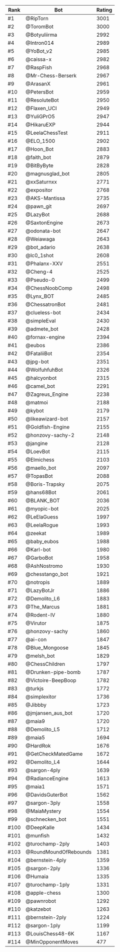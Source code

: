 Rank|Bot|Rating
---|---|---
#1|@RipTorn|3001
#2|@ToromBot|3000
#3|@Botyuliirma|2992
#4|@Intron014|2989
#5|@YoBot_v2|2985
#6|@caissa-x|2982
#7|@RaspFish|2968
#8|@Mr-Chess-Berserk|2967
#9|@ArasanX|2961
#10|@PetersBot|2959
#11|@ResoluteBot|2950
#12|@Flaxen_UCI|2949
#13|@YuliGPrO5|2947
#14|@HikaruEXP|2944
#15|@LeelaChessTest|2911
#16|@ELO_1500|2902
#17|@Hoon_Bot|2883
#18|@faith_bot|2879
#19|@BitByByte|2828
#20|@magnusglad_bot|2805
#21|@xxSaturnxx|2771
#22|@expositor|2768
#23|@AKS-Mantissa|2735
#24|@pawn_git|2697
#25|@LazyBot|2688
#26|@SaxtonEngine|2673
#27|@odonata-bot|2647
#28|@Weiawaga|2643
#29|@bot_adario|2638
#30|@lc0_1shot|2608
#31|@Phalanx-XXV|2551
#32|@Cheng-4|2525
#33|@Pseudo-0|2499
#34|@ChessNoobComp|2498
#35|@Lynx_BOT|2485
#36|@ChessatronBot|2481
#37|@clueless-bot|2434
#38|@simpleEval|2430
#39|@admete_bot|2428
#40|@fornax-engine|2394
#41|@eubos|2386
#42|@FataliiBot|2354
#43|@jpg-bot|2351
#44|@WolfuhfuhBot|2326
#45|@halcyonbot|2315
#46|@camel_bot|2291
#47|@Zagreus_Engine|2238
#48|@matmoi|2188
#49|@kybot|2179
#50|@likeawizard-bot|2157
#51|@Goldfish-Engine|2155
#52|@honzovy-sachy-2|2148
#53|@jangine|2128
#54|@LoevBot|2115
#55|@Elmichess|2103
#56|@maello_bot|2097
#57|@TopasBot|2088
#58|@Boris-Trapsky|2075
#59|@hans68Bot|2061
#60|@BLANK_BOT|2036
#61|@myopic-bot|2025
#62|@LeElaGuess|1997
#63|@LeelaRogue|1993
#64|@zeekat|1989
#65|@baby_eubos|1988
#66|@Karl-bot|1980
#67|@GarboBot|1958
#68|@AshNostromo|1930
#69|@chesstango_bot|1921
#70|@notropis|1889
#71|@LazyBotJr|1886
#72|@Demolito_L6|1883
#73|@The_Marcus|1881
#74|@Rodent-IV|1880
#75|@Virutor|1875
#76|@honzovy-sachy|1860
#77|@ai-con|1847
#78|@Blue_Mongoose|1845
#79|@melsh_bot|1829
#80|@ChessChildren|1797
#81|@Drunken-pipe-bomb|1787
#82|@Victoire-BeepBoop|1782
#83|@turkjs|1772
#84|@simplexitor|1736
#85|@Jibbby|1723
#86|@jmjansen_aus_bot|1720
#87|@maia9|1720
#88|@Demolito_L5|1712
#89|@maia5|1694
#90|@HardRok|1676
#91|@GetCheckMatedGame|1672
#92|@Demolito_L4|1644
#93|@sargon-4ply|1639
#94|@RadianceEngine|1613
#95|@maia1|1571
#96|@DavidsGuterBot|1562
#97|@sargon-3ply|1558
#98|@MaiaMystery|1554
#99|@schnecken_bot|1551
#100|@DeepKalle|1434
#101|@munfish|1432
#102|@turochamp-2ply|1403
#103|@RoundMoundOfRebounds|1381
#104|@bernstein-4ply|1359
#105|@sargon-2ply|1336
#106|@Humaia|1335
#107|@turochamp-1ply|1331
#108|@apple-chess|1300
#109|@pawnrobot|1292
#110|@katzebot|1263
#111|@bernstein-2ply|1224
#112|@sargon-1ply|1199
#113|@LouisChess48-6K|1167
#114|@MinOpponentMoves|477
